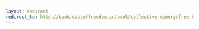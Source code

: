 ```yaml
---
layout: redirect
redirect_to: http://book.costoffreedom.cc/book/collective-memory/free-bassel.html
---
```

